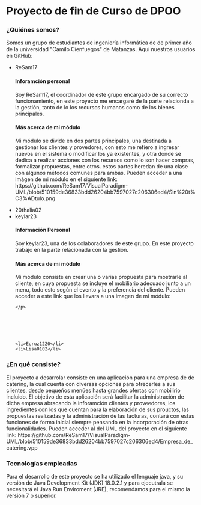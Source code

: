 <h1>Proyecto de fin de Curso de DPOO</h1>
<h3>¿Quiénes somos?</h3>
<p>Somos un grupo de estudiantes de ingeniería informática de 
    de primer año de la universidad "Camilo Cienfuegos" de Matanzas.
   Aquí nuestros usuarios en GitHub:</p>
<ul>
    <li>ReSam17</li>
    <h4>Inforamción personal</h4>
<p>Soy ReSam17, el coordinador de este grupo encargado de su 
    correcto funcionamiento, en este proyecto me encargaré de 
    la parte relacionda a la gestión, tanto de lo los recursos humanos 
    como de los bienes principales.</p>
<h4>Más acerca de mi módulo</h4>
<p>Mi módulo se divide en dos partes principales, una destinada a gestionar 
    los clientes y provedores, con esto me refiero a ingresar nuevos en el sistema
    o modificar los ya existentes, y otra donde se dedica a realizar acciones con 
    los recursos como lo son hacer compras, formalizar propuestas, entre otros. estos 
    partes heredan de una clase con algunos métodos comunes para ambas.
    Pueden acceder a una imágen de mi módulo en el siguiente link: 
    https://github.com/ReSam17/VisualParadigm-UML/blob/510159de36833bdd26204bb7597027c206306ed4/Sin%20t%C3%ADtulo.png</p>
    <li>20thalia02</li>
    <li>keylar23</li>
    <h4>Información Personal </h4>
    <p> Soy keylar23, una de los colaboradores de este grupo.
    En este proyecto trabajo en la parte relacionada con la gestión.</p>
    <h4>Más acerca de mi módulo</h4>
    <p>Mi módulo consiste en crear una o varias  propuesta para mostrarle al cliente,
    en cuya propuesta se incluye el mobiliario adecuado junto a un menu, todo esto según el evento 
    y la preferencia del cliente.
    Pueden acceder a este link que los llevara a una imagen de mi módulo:
    
    </p>
    
    
    
    
    
    
    <li>Ecruz1220</li>
    <li>Lisa0102</li>
</ul>
<h3>¿En qué consiste?</h3>
<p>El proyecto a desarrolar consiste en una aplicación para 
    una empresa de de catering, la cual cuenta con diversas opciones
    para ofrecerles a sus clientes, desde pequeños menúes hasta grandes 
    ofertas con mobilirio incluido. El objetivo de esta aplicación será 
    facilitar la administración de dicha empresa abracando la inforamción 
    clientes y proveedores, los ingredientes con los que cuentan para la 
    elaboración de sus prouctos, las propuestas realizadas y la administración 
    de las facturas, contará con estas funciones de forma inicial siempre 
    pensando en la incorporación de otras funcionalidades. 
    Pueden acceder al del UML del proyecto en el siguiente link:
    https://github.com/ReSam17/VisualParadigm-UML/blob/510159de36833bdd26204bb7597027c206306ed4/Empresa_de_catering.vpp</p>
<h3>Tecnologías empleadas</h3>
    <p>Para el desarrollo de este proyecto se ha utilizado el lenguaje 
    java, y su versión de Java Development Kit (JDK) 18.0.2.1 y para 
    ejecutrala se necesitará el Java Run Enviroment (JRE), recomendamos 
    para el mismo la versión 7 o superior.</p>

